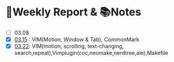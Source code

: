 :calendar:Weekly Report \& :books:Notes
======================

- [ ] 03.08
- [x] [03.15](https://github.com/TinusgragLin/summary/blob/master/WeeklyNote-w3.15.md) : VIM(Motion, Window \& Tab), CommonMark
- [x] [03.22](https://github.com/TinusgragLin/summary/blob/master/rep-w3.22.md): VIM(motion, scrolling, text-changing, search,repeat),Vimplugin(coc,neomake,nerdtree,ale),Makefile
